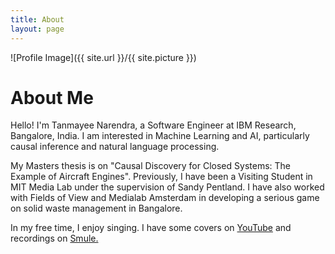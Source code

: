 ```yaml
---
title: About
layout: page
---
```

![Profile Image]({{ site.url }}/{{ site.picture }})

# About Me
Hello! I'm Tanmayee Narendra, a Software Engineer at IBM Research, Bangalore, India. I am interested in Machine Learning and AI, particularly causal inference and natural language processing.

My Masters thesis is on "Causal Discovery for Closed Systems: The Example of Aircraft Engines". Previously, I have been a Visiting Student in MIT Media Lab under the supervision of Sandy Pentland. I have also worked with Fields of View and Medialab Amsterdam in developing a serious game on solid waste management in Bangalore.

In my free time, I enjoy singing. I have some covers on [YouTube](https://www.youtube.com/watch?v=A1n0NKEndfs&list=PLqcR77bpV0rQlXiWEpXeDXIgAzivEEm11) and recordings on [Smule.](https://www.smule.com/triptoes)

<!-- ## Achievements
* Recepient of Grace Hopper Celebrations India Student Scholarship, 2016
* Winner of AppLift’s Datathon held on 29-30 th November, 2015. [Read about it here.](http://blog.venturesity.com/rise-rise-female-hacker)
* First Runner Up in Swiss-Re BlueMix Hackathon.
* Awarded the Dean’s Merit List certificate for 10 semesters in IIIT Bangalore.
* Qualified for regionals of ACM ICPC (Amritapuri Region) in 2015 and 2013
* Stood 3rd in India in IEEE Xtreme 8.0 (24 hour programming competition) in 2014

## Experience

#### Visiting Student, MIT Media Lab, Cambridge MA

##### May 2015 - August 2015

Worked on the Andorra Living Lab project in the **Human Dynamics** group, under the supervision of Sandy Pentland.

#### Research & Development Intern

##### August 2014 - January 2015

Was part of an inter-disciplinary team that developed a serious game on solid waste management in Bangalore. [Watch the video here.](https://www.youtube.com/watch?v=eC4z7c94BnA)

## Education

#### International Institute of Information Technology - Bangalore
Computer Science major with CGPA of 3.82/4.0

## Skills
* **Programming Languages**: Python, Java, C, C++, SQL, OCaml, PHP, Bash Script
* **Software Packages**: MATLAB, Android Studio, SimpleScalar, Latex, Gephi, Netlogo, Player-Stage, Arduino
* **Platforms**: Linux and Windows
 -->
